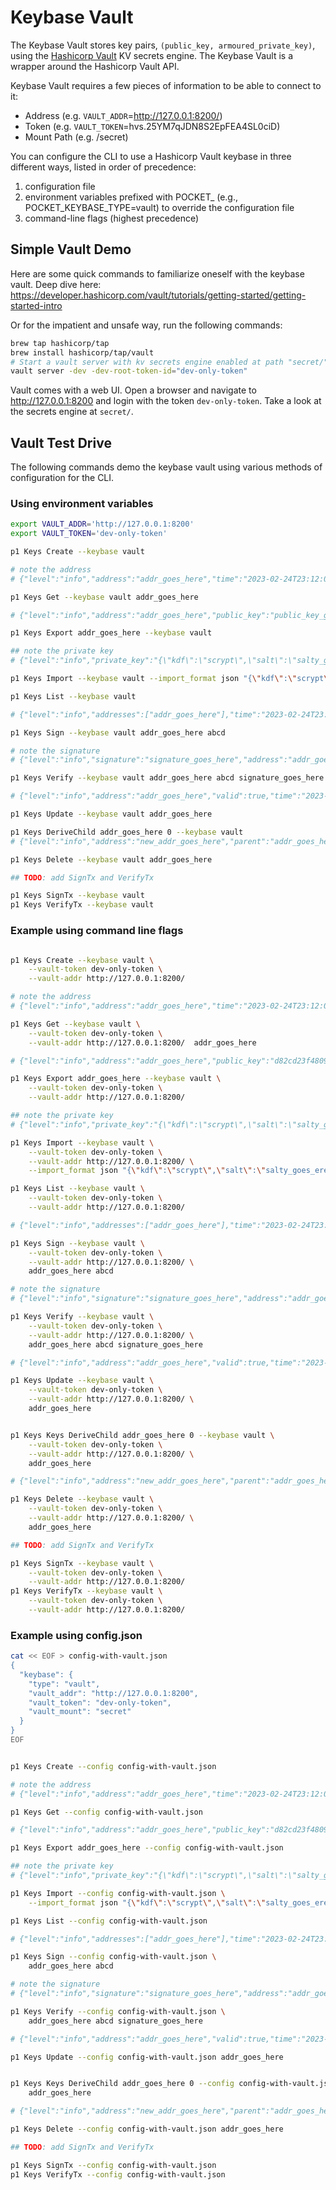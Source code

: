 # Keybase Vault

The Keybase Vault stores key pairs, `(public_key, armoured_private_key)`, using the [Hashicorp Vault](https://www.vaultproject.io/) KV secrets engine. The Keybase Vault is a wrapper around the Hashicorp Vault API.

Keybase Vault requires a few pieces of information to be able to connect to it:

- Address (e.g. `VAULT_ADDR`=http://127.0.0.1:8200/)
- Token (e.g. `VAULT_TOKEN`=hvs.25YM7qJDN8S2EpFEA4SL0ciD)
- Mount Path (e.g. /secret)

You can configure the CLI to use a Hashicorp Vault keybase in three different ways, listed in order of precedence:

1. configuration file
2. environment variables prefixed with POCKET\_ (e.g., POCKET_KEYBASE_TYPE=vault) to override the configuration file
3. command-line flags (highest precedence)

## Simple Vault Demo

Here are some quick commands to familiarize oneself with the keybase vault. Deep dive here: https://developer.hashicorp.com/vault/tutorials/getting-started/getting-started-intro

Or for the impatient and unsafe way, run the following commands:

```sh
brew tap hashicorp/tap
brew install hashicorp/tap/vault
# Start a vault server with kv secrets engine enabled at path "secret/"
vault server -dev -dev-root-token-id="dev-only-token"
```

Vault comes with a web UI. Open a browser and navigate to http://127.0.0.1:8200 and login with the token `dev-only-token`. Take a look at the secrets engine at `secret/`.

## Vault Test Drive

The following commands demo the keybase vault using various methods of configuration for the CLI.

### Using environment variables

```sh
export VAULT_ADDR='http://127.0.0.1:8200'
export VAULT_TOKEN='dev-only-token'

p1 Keys Create --keybase vault

# note the address
# {"level":"info","address":"addr_goes_here","time":"2023-02-24T23:12:06-04:00","message":"New Key Created"}

p1 Keys Get --keybase vault addr_goes_here

# {"level":"info","address":"addr_goes_here","public_key":"public_key_goes_here","time":"2023-02-24T23:14:01-04:00","message":"Found key"}

p1 Keys Export addr_goes_here --keybase vault

## note the private key
# {"level":"info","private_key":"{\"kdf\":\"scrypt\",\"salt\":\"salty_goes_ere\",\"secparam\":\"12\",\"hint\":\"\",\"ciphertext\":\"ciphertext_goes_here\"}","time":"2023-02-24T23:12:53-04:00","message":"Key exported"}

p1 Keys Import --keybase vault --import_format json "{\"kdf\":\"scrypt\",\"salt\":\"salty_goes_ere\",\"secparam\":\"12\",\"hint\":\"\",\"ciphertext\":\"ciphertext_goes_here\"}"

p1 Keys List --keybase vault

# {"level":"info","addresses":["addr_goes_here"],"time":"2023-02-24T23:14:44-04:00","message":"Get all keys"}

p1 Keys Sign --keybase vault addr_goes_here abcd

# note the signature
# {"level":"info","signature":"signature_goes_here","address":"addr_goes_here","time":"2023-02-24T23:15:18-04:00","message":"Message signed"}

p1 Keys Verify --keybase vault addr_goes_here abcd signature_goes_here

# {"level":"info","address":"addr_goes_here","valid":true,"time":"2023-02-24T23:16:05-04:00","message":"Signature checked"}

p1 Keys Update --keybase vault addr_goes_here

p1 Keys DeriveChild addr_goes_here 0 --keybase vault
# {"level":"info","address":"new_addr_goes_here","parent":"addr_goes_here","index":0,"stored":true,"time":"2023-02-28T09:26:11-04:00","message":"Child key derived"}

p1 Keys Delete --keybase vault addr_goes_here

## TODO: add SignTx and VerifyTx

p1 Keys SignTx --keybase vault
p1 Keys VerifyTx --keybase vault
```

### Example using command line flags

```sh

p1 Keys Create --keybase vault \
    --vault-token dev-only-token \
    --vault-addr http://127.0.0.1:8200/

# note the address
# {"level":"info","address":"addr_goes_here","time":"2023-02-24T23:12:06-04:00","message":"New Key Created"}

p1 Keys Get --keybase vault \
    --vault-token dev-only-token \
    --vault-addr http://127.0.0.1:8200/  addr_goes_here

# {"level":"info","address":"addr_goes_here","public_key":"d82cd23f4809491c04ab456dd9714e647093bcc6cb649a8510f4d54c194f80ea","time":"2023-02-24T23:14:01-04:00","message":"Found key"}

p1 Keys Export addr_goes_here --keybase vault \
    --vault-token dev-only-token \
    --vault-addr http://127.0.0.1:8200/

## note the private key
# {"level":"info","private_key":"{\"kdf\":\"scrypt\",\"salt\":\"salty_goes_ere\",\"secparam\":\"12\",\"hint\":\"\",\"ciphertext\":\"ciphertext_goes_here\"}","time":"2023-02-24T23:12:53-04:00","message":"Key exported"}

p1 Keys Import --keybase vault \
    --vault-token dev-only-token \
    --vault-addr http://127.0.0.1:8200/ \
    --import_format json "{\"kdf\":\"scrypt\",\"salt\":\"salty_goes_ere\",\"secparam\":\"12\",\"hint\":\"\",\"ciphertext\":\"ciphertext_goes_here\"}"

p1 Keys List --keybase vault \
    --vault-token dev-only-token \
    --vault-addr http://127.0.0.1:8200/

# {"level":"info","addresses":["addr_goes_here"],"time":"2023-02-24T23:14:44-04:00","message":"Get all keys"}

p1 Keys Sign --keybase vault \
    --vault-token dev-only-token \
    --vault-addr http://127.0.0.1:8200/ \
    addr_goes_here abcd

# note the signature
# {"level":"info","signature":"signature_goes_here","address":"addr_goes_here","time":"2023-02-24T23:15:18-04:00","message":"Message signed"}

p1 Keys Verify --keybase vault \
    --vault-token dev-only-token \
    --vault-addr http://127.0.0.1:8200/ \
    addr_goes_here abcd signature_goes_here

# {"level":"info","address":"addr_goes_here","valid":true,"time":"2023-02-24T23:16:05-04:00","message":"Signature checked"}

p1 Keys Update --keybase vault \
    --vault-token dev-only-token \
    --vault-addr http://127.0.0.1:8200/ \
    addr_goes_here


p1 Keys Keys DeriveChild addr_goes_here 0 --keybase vault \
    --vault-token dev-only-token \
    --vault-addr http://127.0.0.1:8200/ \
    addr_goes_here

# {"level":"info","address":"new_addr_goes_here","parent":"addr_goes_here","index":0,"stored":true,"time":"2023-02-28T09:26:11-04:00","message":"Child key derived"}

p1 Keys Delete --keybase vault \
    --vault-token dev-only-token \
    --vault-addr http://127.0.0.1:8200/ \
    addr_goes_here

## TODO: add SignTx and VerifyTx

p1 Keys SignTx --keybase vault \
    --vault-token dev-only-token \
    --vault-addr http://127.0.0.1:8200/
p1 Keys VerifyTx --keybase vault \
    --vault-token dev-only-token \
    --vault-addr http://127.0.0.1:8200/

```

### Example using config.json

```sh
cat << EOF > config-with-vault.json
{
  "keybase": {
    "type": "vault",
    "vault_addr": "http://127.0.0.1:8200",
    "vault_token": "dev-only-token",
    "vault_mount": "secret"
  }
}
EOF


p1 Keys Create --config config-with-vault.json

# note the address
# {"level":"info","address":"addr_goes_here","time":"2023-02-24T23:12:06-04:00","message":"New Key Created"}

p1 Keys Get --config config-with-vault.json

# {"level":"info","address":"addr_goes_here","public_key":"d82cd23f4809491c04ab456dd9714e647093bcc6cb649a8510f4d54c194f80ea","time":"2023-02-24T23:14:01-04:00","message":"Found key"}

p1 Keys Export addr_goes_here --config config-with-vault.json

## note the private key
# {"level":"info","private_key":"{\"kdf\":\"scrypt\",\"salt\":\"salty_goes_ere\",\"secparam\":\"12\",\"hint\":\"\",\"ciphertext\":\"ciphertext_goes_here\"}","time":"2023-02-24T23:12:53-04:00","message":"Key exported"}

p1 Keys Import --config config-with-vault.json \
    --import_format json "{\"kdf\":\"scrypt\",\"salt\":\"salty_goes_ere\",\"secparam\":\"12\",\"hint\":\"\",\"ciphertext\":\"ciphertext_goes_here\"}"

p1 Keys List --config config-with-vault.json

# {"level":"info","addresses":["addr_goes_here"],"time":"2023-02-24T23:14:44-04:00","message":"Get all keys"}

p1 Keys Sign --config config-with-vault.json \
    addr_goes_here abcd

# note the signature
# {"level":"info","signature":"signature_goes_here","address":"addr_goes_here","time":"2023-02-24T23:15:18-04:00","message":"Message signed"}

p1 Keys Verify --config config-with-vault.json \
    addr_goes_here abcd signature_goes_here

# {"level":"info","address":"addr_goes_here","valid":true,"time":"2023-02-24T23:16:05-04:00","message":"Signature checked"}

p1 Keys Update --config config-with-vault.json addr_goes_here


p1 Keys Keys DeriveChild addr_goes_here 0 --config config-with-vault.json \
    addr_goes_here

# {"level":"info","address":"new_addr_goes_here","parent":"addr_goes_here","index":0,"stored":true,"time":"2023-02-28T09:26:11-04:00","message":"Child key derived"}

p1 Keys Delete --config config-with-vault.json addr_goes_here

## TODO: add SignTx and VerifyTx

p1 Keys SignTx --config config-with-vault.json
p1 Keys VerifyTx --config config-with-vault.json

```
